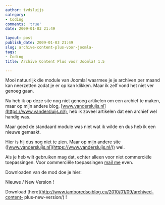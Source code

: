```yaml
---
author: tvdsluijs
category:
- Coding
comments: 'true'
date: 2009-01-03 21:49

layout: post
publish_date: 2009-01-03 21:49
slug: archive-content-plus-voor-joomla-
tags:
- Coding
title: Archive Content Plus voor Joomla! 1.5

---
```

Mooi natuurlijk die module van Joomla! waarmee je je archiven per maand kan
neerzetten zodat je er op kan klikken. Maar ik zelf vond het niet ver genoeg
gaan.  
  
Nu heb ik op deze site nog niet genoeg artikelen om een archief te maken, maar
op mijn andere blog, [www.vandersluijs.nl](https://www.vandersluijs.nl/), heb ik
zoveel artikelen dat een archief wel handig was.  
  
Maar goed de standaard module was niet wat ik wilde en dus heb ik een nieuwe
gemaakt.  
  
  
Hier is hij dus nog niet te zien. Maar op mijn andere site
([www.vandersluijs.nl](https://www.vandersluijs.nl/)) wel.  
  
Als je heb wilt gebruiken mag dat, echter alleen voor niet commerciële
toepassingen. Voor commerciële toepassingen [mail
me](mailto:theo@iamboredsoiblog.eu) even.  
  
Downloaden van de mod doe je hier:  
  
Nieuwe / New Version !  
  
Download [here](http://www.iamboredsoiblog.eu/2010/01/09/archived-content-
plus-new-version/) !

